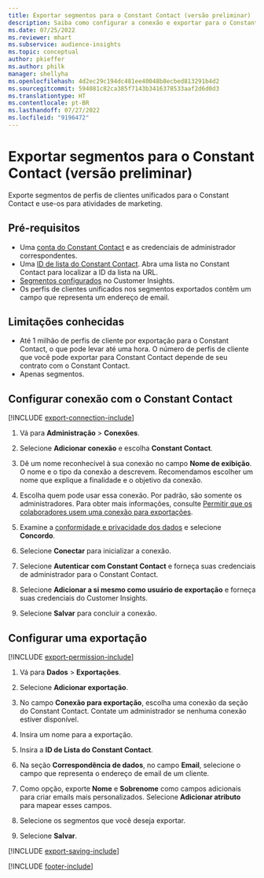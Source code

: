 ```yaml
---
title: Exportar segmentos para o Constant Contact (versão preliminar)
description: Saiba como configurar a conexão e exportar para o Constant Contact.
ms.date: 07/25/2022
ms.reviewer: mhart
ms.subservice: audience-insights
ms.topic: conceptual
author: pkieffer
ms.author: philk
manager: shellyha
ms.openlocfilehash: 4d2ec29c194dc481ee40048b8ecbed813291b4d2
ms.sourcegitcommit: 594081c82ca385f7143b3416378533aaf2d6d0d3
ms.translationtype: HT
ms.contentlocale: pt-BR
ms.lasthandoff: 07/27/2022
ms.locfileid: "9196472"
---
```

# <a name="export-segments-to-constant-contact-preview"></a>Exportar segmentos para o Constant Contact (versão preliminar)

Exporte segmentos de perfis de clientes unificados para o Constant Contact e use-os para atividades de marketing.

## <a name="prerequisites"></a>Pré-requisitos

- Uma [conta do Constant Contact](https://www.constantcontact.com/account-home) e as credenciais de administrador correspondentes.
- Uma [ID de lista do Constant Contact](https://app.constantcontact.com/pages/contacts/ui#lists). Abra uma lista no Constant Contact para localizar a ID da lista na URL.
- [Segmentos configurados](segments.md) no Customer Insights.
- Os perfis de clientes unificados nos segmentos exportados contêm um campo que representa um endereço de email.

## <a name="known-limitations"></a>Limitações conhecidas

- Até 1 milhão de perfis de cliente por exportação para o Constant Contact, o que pode levar até uma hora. O número de perfis de cliente que você pode exportar para Constant Contact depende de seu contrato com o Constant Contact.
- Apenas segmentos.

## <a name="set-up-connection-to-constant-contact"></a>Configurar conexão com o Constant Contact

[!INCLUDE [export-connection-include](includes/export-connection-admn.md)]

1. Vá para **Administração** > **Conexões**.

1. Selecione **Adicionar conexão** e escolha **Constant Contact**.

1. Dê um nome reconhecível à sua conexão no campo **Nome de exibição**. O nome e o tipo da conexão a descrevem. Recomendamos escolher um nome que explique a finalidade e o objetivo da conexão.

1. Escolha quem pode usar essa conexão. Por padrão, são somente os administradores. Para obter mais informações, consulte [Permitir que os colaboradores usem uma conexão para exportações](connections.md#allow-contributors-to-use-a-connection-for-exports).

1. Examine a [conformidade e privacidade dos dados](connections.md#data-privacy-and-compliance) e selecione **Concordo**.

1. Selecione **Conectar** para inicializar a conexão.

1. Selecione **Autenticar com Constant Contact** e forneça suas credenciais de administrador para o Constant Contact.

1. Selecione **Adicionar a si mesmo como usuário de exportação** e forneça suas credenciais do Customer Insights.

1. Selecione **Salvar** para concluir a conexão.

## <a name="configure-an-export"></a>Configurar uma exportação

[!INCLUDE [export-permission-include](includes/export-permission.md)]

1. Vá para **Dados** > **Exportações**.

1. Selecione **Adicionar exportação**.

1. No campo **Conexão para exportação**, escolha uma conexão da seção do Constant Contact. Contate um administrador se nenhuma conexão estiver disponível.

1. Insira um nome para a exportação.

1. Insira a **ID de Lista do Constant Contact**.

1. Na seção **Correspondência de dados**, no campo **Email**, selecione o campo que representa o endereço de email de um cliente.

1. Como opção, exporte **Nome** e **Sobrenome** como campos adicionais para criar emails mais personalizados. Selecione **Adicionar atributo** para mapear esses campos.

1. Selecione os segmentos que você deseja exportar.

1. Selecione **Salvar**.

[!INCLUDE [export-saving-include](includes/export-saving.md)]

[!INCLUDE [footer-include](includes/footer-banner.md)]
